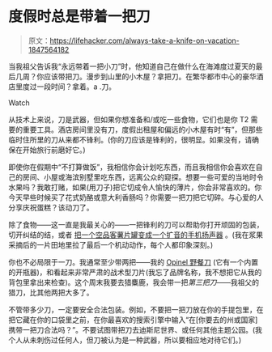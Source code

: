 # 度假时总是带着一把刀

> 原文：<https://lifehacker.com/always-take-a-knife-on-vacation-1847564182>

当我祖父告诉我“永远带着一把小刀”时，他知道自己在做什么在海滩度过夏天的最后几周？你应该带把刀。漫步到山里的小木屋？拿把刀。在繁华都市中心的豪华酒店里度过一段时间？拿着。a .刀。

Watch

从技术上来说，刀是武器，但如果你想准备和/或吃一些食物，它们也是你 T2 需要的重要工具。酒店房间里没有刀，度假出租屋和偏远的小木屋有时“有”，但那些临时住所里的刀从来都不锋利。(你的刀应该是锋利的，很明显。如果没有，请确保在开始旅行前磨好它。)

即使你在假期中“不打算做饭”，我相信你会计划吃东西，而且我相信你会喜欢在自己的房间、小屋或海滨别墅里吃东西，远离公众的窥探。想要一些可爱的当地时令水果吗？我敢打赌，如果(用刀子)把它切成令人愉快的薄片，你会非常喜欢的。你今天早些时候买了花式奶酪或意大利香肠吗？你需要一把刀把它切碎。与心爱的人分享庆祝蛋糕？该动刀了。

除了食物——这一直是我最关心的——一把锋利的刀可以帮助你打开顽固的包装，切开纠结的结，或者 [把一个空品客薯片罐变成一个扩音的手机扬声器](https://lifehacker.com/turn-a-pringles-can-into-a-sound-boosting-phone-speaker-1609668501) 。(我在浆果采摘后的一片田地里拉了最后一个机动动作，每个人都印象深刻。)

你也不必局限于一刀。我通常至少带两把——我的 [Opinel 野餐刀](https://www.opinel-usa.com/products/opinel-knife-no-10-corkscrew-picnic) (它有一个内置的开瓶器)，和看起来非常严肃的战术型刀片(我忘了品牌名称，我不想把它从我的背包里拿出来检查)。这个周末我要去猎麋鹿，我会带一把*第三把刀*——我祖父的猎刀，比其他两把大多了。

不管带多少刀，一定要安全合法包装。例如，不要把一把刀放在你的手提包里，在把它藏在你的口袋里之前，在你最喜欢的搜索引擎中输入“在[你要去的州或国家]携带一把刀合法吗？”。不要试图带把刀去迪斯尼世界、或任何其他主题公园。(我个人从未刺伤过任何人，但刀被认为是一种武器，所以要相应地对待它们。)
